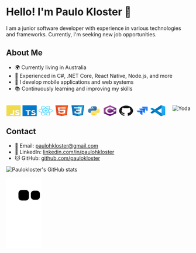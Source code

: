 # Hello! I'm Paulo Kloster 👋

I am a junior software developer with experience in various technologies and frameworks. Currently, I'm seeking new job opportunities.

## About Me

- 🌍 Currently living in Australia
- 💼 Experienced in C#, .NET Core, React Native, Node.js, and more
- 🚀 I develop mobile applications and web systems
- 📚 Continuously learning and improving my skills
  
<div style="display: inline_block"><br>
  <img align="center" alt="JavaScript" height="30" width="40" src="https://raw.githubusercontent.com/devicons/devicon/master/icons/javascript/javascript-plain.svg">
  <img align="center" alt="TypeScript" height="30" width="40" src="https://raw.githubusercontent.com/devicons/devicon/master/icons/typescript/typescript-plain.svg">
  <img align="center" alt="React" height="30" width="40" src="https://raw.githubusercontent.com/devicons/devicon/master/icons/react/react-original.svg">
  <img align="center" alt="HTML" height="30" width="40" src="https://raw.githubusercontent.com/devicons/devicon/master/icons/html5/html5-original.svg">
  <img align="center" alt="CSS" height="30" width="40" src="https://raw.githubusercontent.com/devicons/devicon/master/icons/css3/css3-original.svg">
  <img align="center" alt="Python" height="30" width="40" src="https://raw.githubusercontent.com/devicons/devicon/master/icons/python/python-original.svg">
  <img align="center" alt="C#" height="30" width="40" src="https://raw.githubusercontent.com/devicons/devicon/master/icons/csharp/csharp-original.svg">
  <img align="center" alt="GitHub" height="30" width="40" src="https://raw.githubusercontent.com/devicons/devicon/master/icons/github/github-original.svg">
  <img align="center" alt="Jira" height="30" width="40" src="https://raw.githubusercontent.com/devicons/devicon/master/icons/jira/jira-original.svg">
  <img align="center" alt="VSCode" height="30" width="40" src="https://raw.githubusercontent.com/devicons/devicon/master/icons/vscode/vscode-original.svg">
  <img align="right" alt="Yoda" src="https://cdn.discordapp.com/attachments/795358919417397249/825430589581688872/hi.gif">
</div>



## Contact

- 📧 Email: [paulohkloster@gmail.com](mailto:paulohkloster@gmail.com)
- 📱 LinkedIn: [linkedin.com/in/paulohkloster](https://www.linkedin.com/in/paulokloster/)
- 🐱 GitHub: [github.com/paulokloster](https://github.com/paulokloster)


![Paulokloster's GitHub stats](https://github-readme-stats.vercel.app/api?username=paulokloster&show_icons=true&bg_color=00000000)
  

![GitHub Snake Animation](https://github.com/paulokloster/paulokloster/blob/output/github-contribution-grid-snake.svg)





